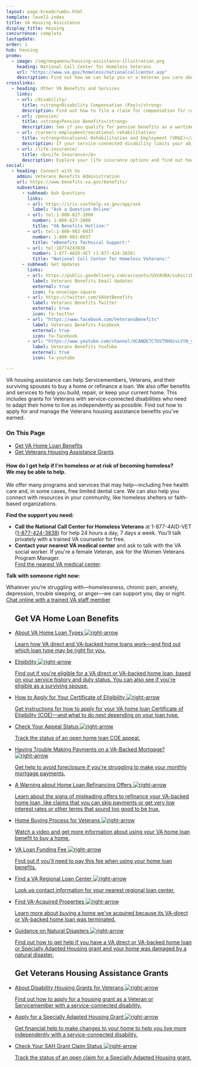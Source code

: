 ```yaml
---
layout: page-breadcrumbs.html
template: level2-index
title: VA Housing Assistance
display_title: Housing
concurrence: complete
lastupdate:
order: 1
hub: housing
promo:
  - image: /img/megamenu/housing-assistance-illustration.png
    heading: National Call Center for Homeless Veterans
    url: "https://www.va.gov/homeless/nationalcallcenter.asp"
    description: Find out how we can help you or a Veteran you care about connect with VA and local resources 24 hours a day, 7 days a week.
crosslinks:
  - heading: Other VA Benefits and Services
    links:
    - url: /disability/
      title: <strong>Disability Compensation (Pay)</strong>
      description: Find out how to file a claim for compensation for conditions related to your military service.
    - url: /pension/
      title: <strong>Pension Benefits</strong>
      description: See if you qualify for pension benefits as a wartime Veteran or a surviving spouse or child.
    - url: /careers-employment/vocational-rehabilitation/
      title: <strong>Vocational Rehabilitation and Employment (VR&E)</strong>
      description: If your service-connected disability limits your ability to work or prevents you from working, find out if you can get VR&E benefits and services—like help exploring employment options and getting more training if required.
    - url: /life-insurance/
      title: <b>Life Insurance</b>
      description: Explore your life insurance options and find out how to apply as a Servicemember, Veteran, or family member.
social:
  - heading: Connect with Us
    admin: Veterans Benefits Administration
    url: https://www.benefits.va.gov/benefits/
    subsections:
      - subhead: Ask Questions
        links:
        - url: https://iris.custhelp.va.gov/app/ask
          label: "Ask a Question Online"
        - url: tel:1-800-827-1000
          number: 1-800-827-1000
          title: "VA Benefits Hotline:"
        - url: tel:1-800-983-0937
          number: 1-800-983-0937
          title: "eBenefits Technical Support:"
        - url: tel:18774243838
          number: 1-877-4AID-VET (1-877-424-3838)
          title: "National Call Center for Homeless Veterans:"
      - subhead: Get Updates
        links:
        - url: https://public.govdelivery.com/accounts/USVAVBA/subscriber/new
          label: Veterans Benefits Email Updates
          external: true
          icon: fa-envelope-square
        - url: https://twitter.com/VAVetBenefits
          label: Veterans Benefits Twitter
          external: true
          icon: fa-twitter
        - url: "https://www.facebook.com/VeteransBenefits"
          label: Veterans Benefits Facebook
          external: true
          icon: fa-facebook
        - url: "https://www.youtube.com/channel/UCANDE7C7UST9HOzvLVtN_yg"
          label: Veterans Benefits YouTube
          external: true
          icon: fa-youtube

---
```

<p class="va-introtext">
VA housing assistance can help Servicemembers, Veterans, and their surviving spouses to buy a home or refinance a loan. We also offer benefits and services to help you build, repair, or keep your current home. This includes grants for Veterans with service-connected disabilities who need to adapt their home to live as independently as possible. Find out how to apply for and manage the Veterans housing assistance benefits you've earned.</p>

<h3>On This Page</h3>
<ul>
  <li><a href="#get">Get VA Home Loan Benefits</a></li>
  <li><a href="#manage">Get Veterans Housing Assistance Grants</a></li>
</ul>
<div class="usa-alert usa-alert-warning">
  <div class="usa-alert-body">
    <h4 class="usa-alert-title">How do I get help if I'm homeless or at risk of becoming homeless?<br><a id="crisis-expander-link">We may be able to help</a>.</h4>
    <div id="crisis-expander-content" class="expander-content expander-content-closed">
      <div class="expander-content-inner usa-alert-text">

We offer many programs and services that may help—including free health care and, in some cases, free limited dental care. We can also help you connect with resources in your community, like homeless shelters or faith-based organizations.

**Find the support you need:**

- **Call the National Call Center for Homeless Veterans** at 1-877-4AID-VET (<a href="tel:+18774243838">1-877-424-3838</a>) for help 24 hours a day, 7 days a week. You’ll talk privately with a trained VA counselor for free.
- **Contact your nearest VA medical center** and ask to talk with the VA social worker. If you're a female Veteran, ask for the Women Veterans Program Manager. <br>
[Find the nearest VA medical center](#).

**Talk with someone right now:**

Whatever you’re struggling with—homelessness, chronic pain, anxiety, depression, trouble sleeping, or anger—we can support you, day or night.<br>
<a class="no-external-icon" href="https://www.veteranscrisisline.net/ChatTermsOfService.aspx?account=Homeless%20Veterans%20Chat">
Chat online with a trained VA staff member
</a>

   </div>
  </div>
 </div>
</div>

<script type="text/javascript">
  // Toggle the expandable crisis info
  document.getElementById('crisis-expander-link')
    .addEventListener('click', function () {
      document.getElementById('crisis-expander-content').classList.toggle('expander-content-closed');
    });
</script>

<section class='usa-grid'>
  <div class="va-h-ruled--stars"></div>
</section>
<ul id="get" class="hub-page-link-list">
  <h2>Get VA Home Loan Benefits</h2>
  <li class="hub-page-link-list--item">
    <a href="/housing-assistance/home-loans/">
      <span class="hub-page-link-list--header">About VA Home Loan Types
        <img class="all-link-arrow" src="/img/arrow-right-blue.svg" alt="right-arrow" />
      </span>
      <p class="va-nav-linkslist-description">Learn how VA direct and VA-backed home loans work—and find out which loan type may be right for you.</p>
    </a>
  </li>
  <li class="hub-page-link-list--item">
    <a href="/housing-assistance/home-loans/eligibility/">
      <span class="hub-page-link-list--header">Eligibility
        <img class="all-link-arrow" src="/img/arrow-right-blue.svg" alt="right-arrow" />
      </span>
      <p class="va-nav-linkslist-description">Find out if you're eligible for a VA direct or VA-backed home loan, based on your service history and duty status. You can also see if you're eligible as a surviving spouse.</p>
    </a>
  </li>
  <li class="hub-page-link-list--item">
    <a href="/housing-assistance/home-loans/how-to-apply/">
      <span class="hub-page-link-list--header">How to Apply for Your Certificate of Eligibility
        <img class="all-link-arrow" src="/img/arrow-right-blue.svg" alt="right-arrow" />
      </span>
      <p class="va-nav-linkslist-description">Get instructions for how to apply for your VA home loan Certificate of Eligibility (COE)—and what to do next depending on your loan type.</p>
    </a>
  </li>
  <li class="hub-page-link-list--item">
    <a href="/claim-or-appeal-status/">
      <span class="hub-page-link-list--header">Check Your Appeal Status
        <img class="all-link-arrow" src="/img/arrow-right-blue.svg" alt="right-arrow" />
      </span>
      <p class="va-nav-linkslist-description">Track the status of an open home loan COE appeal.</p>
    </a>
  </li>
  <li class="hub-page-link-list--item">
    <a href="/housing-assistance/home-loans/trouble-making-payments/">
      <span class="hub-page-link-list--header">Having Trouble Making Payments on a VA-Backed Mortgage?
        <img class="all-link-arrow" src="/img/arrow-right-blue.svg" alt="right-arrow" />
      </span>
      <p class="va-nav-linkslist-description">Get help to avoid foreclosure if you're struggling to make your monthly mortgage payments.</p>
    </a>
  </li>
  <li class="hub-page-link-list--item">
    <a href="https://www.blogs.va.gov/VAntage/43234/va-and-the-consumer-financial-protection-bureau-warn-against-home-loan-refinancing-offers-that-sound-too-good-to-be-true/">
      <span class="hub-page-link-list--header">A Warning about Home Loan Refinancing Offers
        <img class="all-link-arrow" src="/img/arrow-right-blue.svg" alt="right-arrow" />
      </span>
      <p class="va-nav-linkslist-description">Learn about the signs of misleading offers to refinance your VA-backed home loan, like claims that you can skip payments or get very low interest rates or other terms that sound too good to be true.</p>
    </a>
  </li>
  <li class="hub-page-link-list--item">
    <a href="https://www.benefits.va.gov/homeloans/resources_veteran.asp">
      <span class="hub-page-link-list--header">Home Buying Process for Veterans
        <img class="all-link-arrow" src="/img/arrow-right-blue.svg" alt="right-arrow" />
      </span>
      <p class="va-nav-linkslist-description">Watch a video and get more information about using your VA home loan benefit to buy a home.</p>
    </a>
  </li>
  <li class="hub-page-link-list--item">
    <a href="https://www.benefits.va.gov/homeloans/purchaseco_loan_fee.asp">
      <span class="hub-page-link-list--header">VA Loan Funding Fee
        <img class="all-link-arrow" src="/img/arrow-right-blue.svg" alt="right-arrow" />
      </span>
      <p class="va-nav-linkslist-description">Find out if you'll need to pay this fee when using your home loan benefits.</p>
    </a>
  </li>
  <li class="hub-page-link-list--item">
    <a href="https://benefits.va.gov/HOMELOANS/contact_rlc_info.asp">
      <span class="hub-page-link-list--header">Find a VA Regional Loan Center
        <img class="all-link-arrow" src="/img/arrow-right-blue.svg" alt="right-arrow" />
      </span>
      <p class="va-nav-linkslist-description">Look up contact information for your nearest regional loan center.</p>
    </a>
  </li>
  <li class="hub-page-link-list--item">
    <a href="https://www.benefits.va.gov/homeloans/realtors_property_mgmt.asp">
      <span class="hub-page-link-list--header">Find VA-Acquired Properties
        <img class="all-link-arrow" src="/img/arrow-right-blue.svg" alt="right-arrow" />
      </span>
      <p class="va-nav-linkslist-description">Learn more about buying a home we've acquired because its VA-direct or VA-backed home loan was terminated.</p>
    </a>
  </li>
  <li class="hub-page-link-list--item">
    <a href="https://benefits.va.gov/homeloans/documents/docs/va_policy_regarding_natural_disasters.pdf">
      <span class="hub-page-link-list--header">Guidance on Natural Disasters 
        <img class="all-link-arrow" src="/img/arrow-right-blue.svg" alt="right-arrow" />
      </span>
      <p class="va-nav-linkslist-description">Find out how to get help if you have a VA direct or VA-backed home loan or Specially Adapted Housing grant and your home was damaged by a natural disaster.</p>
    </a>
  </li>
</ul>
<section class='usa-grid'>
  <div class="va-h-ruled--stars"></div>
</section>
<ul id="manage" class="hub-page-link-list">
  <h2>Get Veterans Housing Assistance Grants</h2>
  <li class="hub-page-link-list--item">
    <a href="/housing-assistance/disability-housing-grants/">
      <span class="hub-page-link-list--header">About Disability Housing Grants for Veterans
        <img class="all-link-arrow" src="/img/arrow-right-blue.svg" alt="right-arrow" />
      </span>
      <p class="va-nav-linkslist-description">Find out how to apply for a housing grant as a Veteran or Servicemember with a service-connected disability.</p>
    </a>
  </li>
  <li class="hub-page-link-list--item">
    <a href="/housing-assistance/disability-housing-grants/how-to-apply/">
      <span class="hub-page-link-list--header">Apply for a Specially Adapted Housing Grant
        <img class="all-link-arrow" src="/img/arrow-right-blue.svg" alt="right-arrow" />
      </span>
      <p class="va-nav-linkslist-description">Get financial help to make changes to your home to help you live more independently with a service-connected disability.</p>
    </a>
  </li>
  <li class="hub-page-link-list--item">
    <a href="/claim-or-appeal-status/">
      <span class="hub-page-link-list--header">Check Your SAH Grant Claim Status
        <img class="all-link-arrow" src="/img/arrow-right-blue.svg" alt="right-arrow" />
      </span>
      <p class="va-nav-linkslist-description">Track the status of an open claim for a Specially Adapted Housing grant.</p>
    </a>
  </li>
</ul>